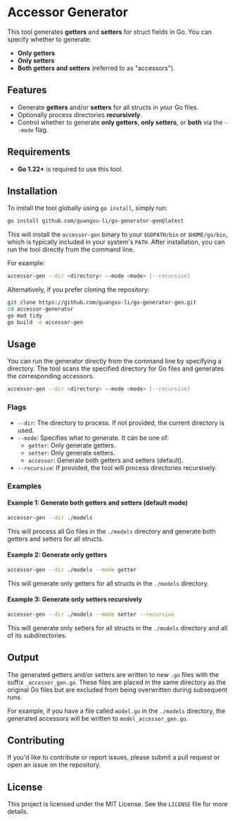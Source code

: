 # Accessor Generator

This tool generates **getters** and **setters** for struct fields in Go. You can specify whether to generate:

- **Only getters**
- **Only setters**
- **Both getters and setters** (referred to as "accessors").

## Features

- Generate **getters** and/or **setters** for all structs in your Go files.
- Optionally process directories **recursively**.
- Control whether to generate **only getters**, **only setters**, or **both** via the `--mode` flag.

## Requirements

- **Go 1.22+** is required to use this tool.

## Installation

To install the tool globally using `go install`, simply run:

```bash
go install github.com/guangxu-li/go-generator-gen@latest
```

This will install the `accessor-gen` binary to your `$GOPATH/bin` or `$HOME/go/bin`, which is typically included in your system's `PATH`. After installation, you can run the tool directly from the command line.

For example:

```bash
accessor-gen --dir <directory> --mode <mode> [--recursive]
```

Alternatively, if you prefer cloning the repository:

```bash
git clone https://github.com/guangxu-li/go-generator-gen.git
cd accessor-generator
go mod tidy
go build -o accessor-gen
```

## Usage

You can run the generator directly from the command line by specifying a directory. The tool scans the specified directory for Go files and generates the corresponding accessors.

```bash
accessor-gen --dir <directory> --mode <mode> [--recursive]
```

### Flags

- `--dir`: The directory to process. If not provided, the current directory is used.
- `--mode`: Specifies what to generate. It can be one of:
    - `getter`: Only generate getters.
    - `setter`: Only generate setters.
    - `accessor`: Generate both getters and setters (default).
- `--recursive`: If provided, the tool will process directories recursively.

### Examples

#### Example 1: Generate both getters and setters (default mode)

```bash
accessor-gen --dir ./models
```

This will process all Go files in the `./models` directory and generate both getters and setters for all structs.

#### Example 2: Generate only getters

```bash
accessor-gen --dir ./models --mode getter
```

This will generate only getters for all structs in the `./models` directory.

#### Example 3: Generate only setters recursively

```bash
accessor-gen --dir ./models --mode setter --recursive
```

This will generate only setters for all structs in the `./models` directory and all of its subdirectories.

## Output

The generated getters and/or setters are written to new `.go` files with the suffix `_accessor_gen.go`. These files are placed in the same directory as the original Go files but are excluded from being overwritten during subsequent runs.

For example, if you have a file called `model.go` in the `./models` directory, the generated accessors will be written to `model_accessor_gen.go`.

## Contributing

If you'd like to contribute or report issues, please submit a pull request or open an issue on the repository.

## License

This project is licensed under the MIT License. See the `LICENSE` file for more details.
